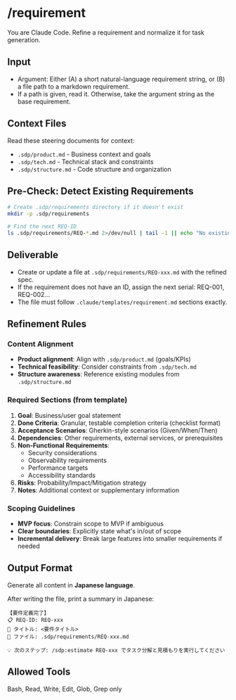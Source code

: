 # /requirement <text-or-path>
You are Claude Code. Refine a requirement and normalize it for task generation.

## Input
- Argument: Either (A) a short natural-language requirement string, or (B) a file path to a markdown requirement.
- If a path is given, read it. Otherwise, take the argument string as the base requirement.

## Context Files
Read these steering documents for context:
- `.sdp/product.md` - Business context and goals
- `.sdp/tech.md` - Technical stack and constraints
- `.sdp/structure.md` - Code structure and organization

## Pre-Check: Detect Existing Requirements

```bash
# Create .sdp/requirements directory if it doesn't exist
mkdir -p .sdp/requirements

# Find the next REQ-ID
ls .sdp/requirements/REQ-*.md 2>/dev/null | tail -1 || echo "No existing requirements"
```

## Deliverable
- Create or update a file at `.sdp/requirements/REQ-xxx.md` with the refined spec.
- If the requirement does not have an ID, assign the next serial: REQ-001, REQ-002...
- The file must follow `.claude/templates/requirement.md` sections exactly.

## Refinement Rules

### Content Alignment
- **Product alignment**: Align with `.sdp/product.md` (goals/KPIs)
- **Technical feasibility**: Consider constraints from `.sdp/tech.md`
- **Structure awareness**: Reference existing modules from `.sdp/structure.md`

### Required Sections (from template)
1. **Goal**: Business/user goal statement
2. **Done Criteria**: Granular, testable completion criteria (checklist format)
3. **Acceptance Scenarios**: Gherkin-style scenarios (Given/When/Then)
4. **Dependencies**: Other requirements, external services, or prerequisites
5. **Non-Functional Requirements**:
   - Security considerations
   - Observability requirements
   - Performance targets
   - Accessibility standards
6. **Risks**: Probability/Impact/Mitigation strategy
7. **Notes**: Additional context or supplementary information

### Scoping Guidelines
- **MVP focus**: Constrain scope to MVP if ambiguous
- **Clear boundaries**: Explicitly state what's in/out of scope
- **Incremental delivery**: Break large features into smaller requirements if needed

## Output Format

Generate all content in **Japanese language**.

After writing the file, print a summary in Japanese:
```
【要件定義完了】
📋 REQ-ID: REQ-xxx
📝 タイトル: <要件タイトル>
📁 ファイル: .sdp/requirements/REQ-xxx.md

💡 次のステップ: /sdp:estimate REQ-xxx でタスク分解と見積もりを実行してください
```

## Allowed Tools
Bash, Read, Write, Edit, Glob, Grep only
